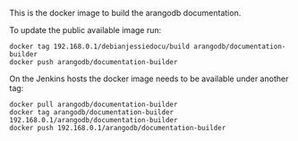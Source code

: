 This is the docker image to build the arangodb documentation.

To update the public available image run:

    docker tag 192.168.0.1/debianjessiedocu/build arangodb/documentation-builder
    docker push arangodb/documentation-builder

On the Jenkins hosts the docker image needs to be available under another tag: 

    docker pull arangodb/documentation-builder
    docker tag arangodb/documentation-builder 192.168.0.1/arangodb/documentation-builder
    docker push 192.168.0.1/arangodb/documentation-builder 

